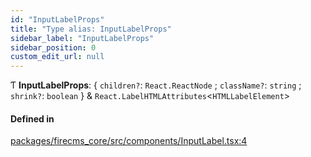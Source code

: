 ```yaml
---
id: "InputLabelProps"
title: "Type alias: InputLabelProps"
sidebar_label: "InputLabelProps"
sidebar_position: 0
custom_edit_url: null
---
```


Ƭ **InputLabelProps**: \{ `children?`: `React.ReactNode` ; `className?`: `string` ; `shrink?`: `boolean`  } & `React.LabelHTMLAttributes`\<`HTMLLabelElement`\>

#### Defined in

[packages/firecms_core/src/components/InputLabel.tsx:4](https://github.com/FireCMSco/firecms/blob/d45f3739/packages/firecms_core/src/components/InputLabel.tsx#L4)
